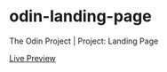 # odin-landing-page
The Odin Project | Project: Landing Page

[Live Preview](https://lambrous.github.io/odin-landing-page/)
